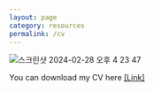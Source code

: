 ```yaml
---
layout: page
category: resources
permalink: /cv
---
```



![스크린샷 2024-02-28 오후 4 23 47](https://github.com/dailyminiii/dailyminiii.github.io/assets/79134282/f525e17c-bfd4-42a5-9165-7e2c3670a2d4)

You can download my CV here <a href="https://drive.google.com/file/d/1GxEERgWeRai_N8Z3MypAmPOGZZCxjJus/view?usp=drive_link">[Link]</a>
